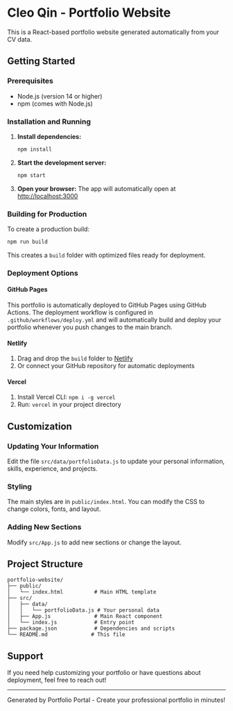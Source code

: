 # Cleo Qin - Portfolio Website

This is a React-based portfolio website generated automatically from your CV data.

## Getting Started

### Prerequisites
- Node.js (version 14 or higher)
- npm (comes with Node.js)

### Installation and Running

1. **Install dependencies:**
   ```bash
   npm install
   ```

2. **Start the development server:**
   ```bash
   npm start
   ```

3. **Open your browser:**
   The app will automatically open at [http://localhost:3000](http://localhost:3000)

### Building for Production

To create a production build:

```bash
npm run build
```

This creates a `build` folder with optimized files ready for deployment.

### Deployment Options

#### GitHub Pages
This portfolio is automatically deployed to GitHub Pages using GitHub Actions. The deployment workflow is configured in `.github/workflows/deploy.yml` and will automatically build and deploy your portfolio whenever you push changes to the main branch.

#### Netlify
1. Drag and drop the `build` folder to [Netlify](https://netlify.com)
2. Or connect your GitHub repository for automatic deployments

#### Vercel
1. Install Vercel CLI: `npm i -g vercel`
2. Run: `vercel` in your project directory

## Customization

### Updating Your Information
Edit the file `src/data/portfolioData.js` to update your personal information, skills, experience, and projects.

### Styling
The main styles are in `public/index.html`. You can modify the CSS to change colors, fonts, and layout.

### Adding New Sections
Modify `src/App.js` to add new sections or change the layout.

## Project Structure

```
portfolio-website/
├── public/
│   └── index.html          # Main HTML template
├── src/
│   ├── data/
│   │   └── portfolioData.js # Your personal data
│   ├── App.js              # Main React component
│   └── index.js            # Entry point
├── package.json            # Dependencies and scripts
└── README.md              # This file
```

## Support

If you need help customizing your portfolio or have questions about deployment, feel free to reach out!

---

Generated by Portfolio Portal - Create your professional portfolio in minutes!
